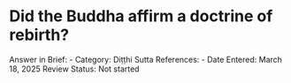 # Did the Buddha affirm a doctrine of rebirth?

Answer in Brief: -
 Category: Diṭṭhi
Sutta References: -
Date Entered: March 18, 2025
Review Status: Not started